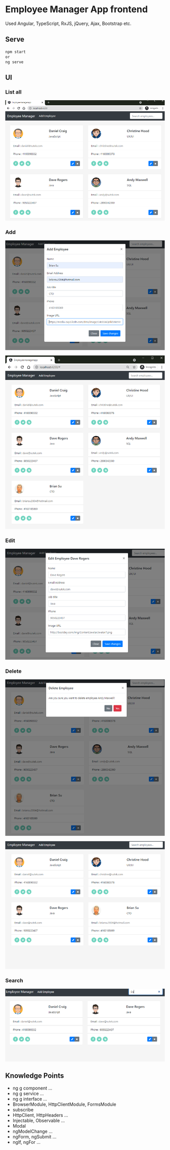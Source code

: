 # Employee Manager App frontend

Used Angular, TypeScript, RxJS, jQuery, Ajax, Bootstrap etc.

## Serve

```
npm start
or
ng serve
```

## UI

### List all

![list.png](images/list.png)

### Add

![add1.png](images/add1.png)

![add2.png](images/add2.png)

### Edit

![edit.png](images/edit.png)

### Delete

![del1.png](images/del1.png)

![del2.png](images/del2.png)

### Search

![search.png](images/search.png)

## Knowledge Points

- ng g component ...
- ng g service ...
- ng g interface ...
- BrowserModule, HttpClientModule, FormsModule
- subscribe
- HttpClient, HttpHeaders ...
- Injectable, Observable ...
- Modal
- ngModelChange ...
- ngForm, ngSubmit ...
- ngIf, ngFor ...

